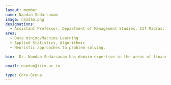 ```yaml
---
layout: member
name: Nandan Sudarsanam 
image: nandan.png
designations: 
  - Assistant Professor, Department of Management Studies, IIT Madras.
area:
  - Data mining/Machine Learning
  - Applied Statistics, Algorithmic
  - Heuristic approaches to problem solving.

bio:  Dr. Nandan Sudarsanam has domain expertise in the areas of finance, demographic and experimental data (across different engineering disciplines). The primary area of research for Nandan is in experimentation and machine learning, with a specific focus on algorithmic approaches in these fields. During his PhD from MIT, he created new algorithms for experimentation, as well as the creation of meta-models from data which could be used to simulate the performance of various experimental algorithms. He has applied his techniques to various industries including commercial banking (Bank of America - Boston), automotive (Ford Motor Company - Detroit), manufacturing (Brakes India - Chennai), and over the last five years in high-frequency algorithmic trading (with Rackson Asset Management - New York). During his last stint as the Head of research at Rackson Asset Management, he has worked with large data sets and deployed data analytic techniques which lead to highly profitable trading strategies

email: nandan@iitm.ac.in

type: Core-Group
---
```

